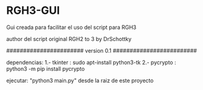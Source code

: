 # RGH3-GUI
Gui creada para facilitar el uso del script para RGH3 

author del script original RGH2 to 3 by DrSchottky

####################### version 0.1 #########################

dependencias:
    1.- tkinter : sudo apt-install python3-tk
    2.- pycrypto : python3 -m pip install pycrypto

ejecutar: "python3 main.py" desde la raiz de este proyecto

